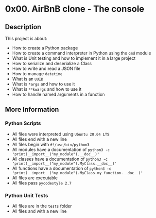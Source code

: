 # 0x00. AirBnB clone - The console

## Description

This project is about:

* How to create a Python package
* How to create a command interpreter in Python using the `cmd` module
* What is Unit testing and how to implement it in a large project
* How to serialize and deserialize a Class
* How to write and read a JSON file
* How to manage `datetime`
* What is an `UUID`
* What is `*args` and how to use it
* What is `**kwargs` and how to use it
* How to handle named arguments in a function

## More Information

### Python Scripts

* All files were interpreted using `Ubuntu 20.04 LTS`
* All files end with a new line
* All files begin with `#!/usr/bin/python3`
* All modules have a documentation of `python3 -c 'print(__import__("my_module").__doc__)'`
* All classes have a documentation of `python3 -c 'print(__import__("my_module").MyClass.__doc__)'`
* All functions have a documentation of `python3 -c 'print(__import__("my_module").MyClass.my_function.__doc__)'`
* All files are executable
* All files pass `pycodestyle 2.7`

### Python Unit Tests
* All files are in the `tests` folder
* All files and with a new line
